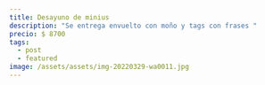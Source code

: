 ```yaml
---
title: Desayuno de minius
description: "Se entrega envuelto con moño y tags con frases "
precio: $ 8700
tags:
  - post
  - featured
image: /assets/assets/img-20220329-wa0011.jpg
---
```

